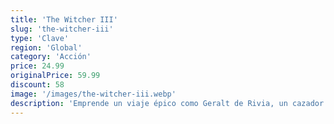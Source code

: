 ```yaml
---
title: 'The Witcher III'
slug: 'the-witcher-iii'
type: 'Clave'
region: 'Global'
category: 'Acción'
price: 24.99
originalPrice: 59.99
discount: 58
image: '/images/the-witcher-iii.webp'
description: 'Emprende un viaje épico como Geralt de Rivia, un cazador de monstruos profesional, en The Witcher III: Wild Hunt. En un continente plagado de horrores y conflictos, busca a Ciri, la niña de la profecía, mientras te enfrentas a la legendaria Cacería Salvaje. Tus decisiones morales y tus alianzas forjarán el destino de un mundo abierto masivo, lleno de criaturas temibles, intrigas políticas y personajes inolvidables.'
---
```

